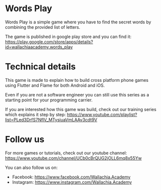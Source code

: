# Words Play
Words Play is a simple game where you have to find the secret words by combining the provided list of letters.



The game is published in google play store and you can find it: https://play.google.com/store/apps/details?id=wallachiaacademy.words_play


# Technical details

This game is made to explain how to build cross platform phone games using Flutter and Flame for both Android and iOS.

Even if you are not a software engineer you can still use this series as a starting point for your programming carrier.

If you are interested how this game was build, check out our training series which explains it step by step: https://www.youtube.com/playlist?list=PLed3DrfS7NflV_MTysiuaVmLAAv3cdt9V

# Follow us

For more games or tutorials, check out our youtube channel: https://www.youtube.com/channel/UCb0cBrQUG2jOLL6mq8x55Yw

You can also follow us on:
- Facebook: https://www.facebook.com/Wallachia.Academy
- Instagram: https://www.instagram.com/Wallachia.Academy
